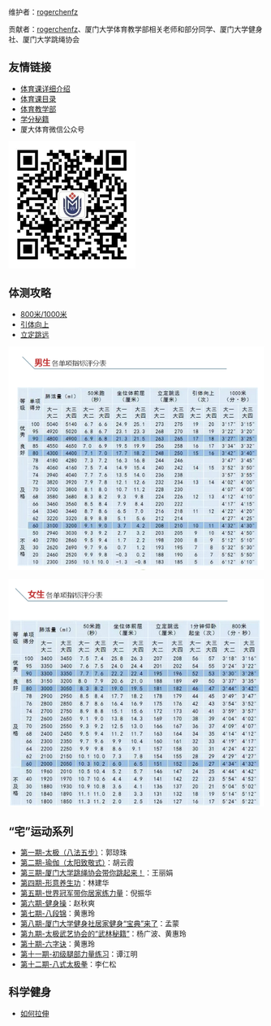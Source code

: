 维护者：[rogerchenfz](https://github.com/rogerchenfz)

贡献者：[rogerchenfz](https://github.com/rogerchenfz)、厦门大学体育教学部相关老师和部分同学、厦门大学健身社、厦门大学跳绳协会

## 友情链接

- [体育课详细介绍](https://www.zhihu.com/column/c_1217834639357956096)
- [体育课目录](https://zhuanlan.zhihu.com/p/110584413)
- [体育教学部](https://tyjxb.xmu.edu.cn/)
- [学分秘籍](https://mp.weixin.qq.com/s/DPE594ZeImx-Sb28_cpB4Q)
- 厦大体育微信公众号

<img src="厦大体育微信公众号二维码.jpg" width = "250" height = "250" alt="厦大体育微信公众号二维码" />
 
## 体测攻略

- [800米/1000米](https://mp.weixin.qq.com/s/JFNP5cQ61djt4Aut-CjYjg)
- [引体向上](https://mp.weixin.qq.com/s/8qq-ZqBhq2NwIFUqSATj5Q)
- [立定跳远](https://mp.weixin.qq.com/s/a_YQ1Lwtyv4JnU-EPD9fOw)

![男生体测评分表](男生各单项指标评分表.png)

![女生体测评分表](女生各单项指标评分表.png)

## “宅”运动系列

- [第一期-太极（八法五步）](https://mp.weixin.qq.com/s/i_n28T9G1XqIMHIA1adLYA)：郭琼珠
- [第二期-瑜伽（太阳致敬式）](https://mp.weixin.qq.com/s/Jvn690nptY-zrS0bY0tjlA)：胡云霞
- [第三期-厦门大学跳绳协会带你跳起来！](https://mp.weixin.qq.com/s/mdiCXiuV8nM32Gu924lZbw)：王丽娟
- [第四期-形意养生功](https://mp.weixin.qq.com/s/hyZrlL6wPAvPPDCgxZ5dPQ)：林建华
- [第五期-世界冠军带你居家练力量](https://mp.weixin.qq.com/s/PsfNP6JVS8CV4NpNYlcR-w)：倪振华
- [第六期-健身操](https://mp.weixin.qq.com/s/NMOrHbejqEhDFOPIuX4evQ)：赵秋爽
- [第七期-八段锦](https://mp.weixin.qq.com/s/ezIbtsoGXhRbosiSN5hH5A)：黄惠玲
- [第八期-厦门大学健身社居家健身“宝典”来了](https://mp.weixin.qq.com/s/6RwZKvAziy7mgKaK0LCUaw)：孟蒙
- [第九期-太极武艺协会的“武林秘籍”](https://mp.weixin.qq.com/s/OX88JDT-YcJjnTWLEoaRLA)：杨广波、黄惠玲
- [第十期-六字诀](https://mp.weixin.qq.com/s/SIbLS5Vsn--CowFtX7pB8g)：黄惠玲
- [第十一期-初级腿部力量练习](https://mp.weixin.qq.com/s/j6QfSmaW2yE2fHbdrCmy1w)：谭江明
- [第十二期-八式太极拳](https://mp.weixin.qq.com/s/jaStWS8TTLxmG0VAfk8LJA)：李仁松

## 科学健身

- [如何拉伸](https://mp.weixin.qq.com/s/zaESOnQG3naEY-d4bujwrA)

